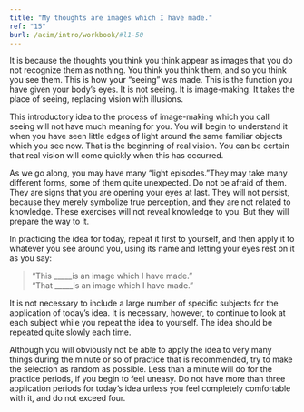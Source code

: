```yaml
---
title: "My thoughts are images which I have made."
ref: "15"
burl: /acim/intro/workbook/#l1-50
---
```


It is because the thoughts you think you think appear as images that you
do not recognize them as nothing. You think you think them, and so you
think you see them. This is how your “seeing” was made. This is the
function you have given your body’s eyes. It is not seeing. It is
image-making. It takes the place of seeing, replacing vision with
illusions.

This introductory idea to the process of image-making which you call
seeing will not have much meaning for you. You will begin to understand
it when you have seen little edges of light around the same familiar
objects which you see now. That is the beginning of real vision. You can
be certain that real vision will come quickly when this has occurred.

As we go along, you may have many “light episodes.”They may take many
different forms, some of them quite unexpected. Do not be afraid of
them. They are signs that you are opening your eyes at last. They will
not persist, because they merely symbolize true perception, and they are
not related to knowledge. These exercises will not reveal knowledge to
you. But they will prepare the way to it.

In practicing the idea for today, repeat it first to yourself, and then
apply it to whatever you see around you, using its name and letting your
eyes rest on it as you say:

> “This \_\_\_\_\_is an image which I have made.”<br/>
> “That \_\_\_\_\_is an image which I have made.”

It is not necessary to include a large number of specific subjects for
the application of today’s idea. It is necessary, however, to continue
to look at each subject while you repeat the idea to yourself. The idea
should be repeated quite slowly each time.

Although you will obviously not be able to apply the idea to very many
things during the minute or so of practice that is recommended, try to
make the selection as random as possible. Less than a minute will do for
the practice periods, if you begin to feel uneasy. Do not have more than
three application periods for today’s idea unless you feel completely
comfortable with it, and do not exceed four.

